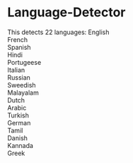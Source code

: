 # Language-Detector
This detects 22 languages: 
English      
French      
Spanish       
Hindi          
Portugeese  
Italian       
Russian     
Sweedish      
Malayalam   
Dutch        
Arabic         
Turkish        
German         
Tamil          
Danish        
Kannada        
Greek          
